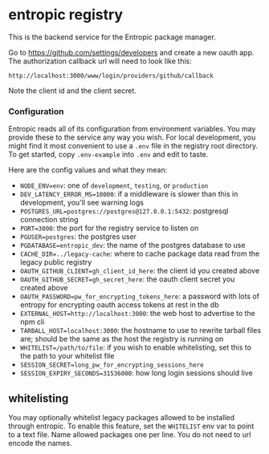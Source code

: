 # entropic registry

This is the backend service for the Entropic package manager.


Go to https://github.com/settings/developers and create a new oauth app. The authorization callback url will need to look like this:

```
http://localhost:3000/www/login/providers/github/callback
```

Note the client id and the client secret.

### Configuration

Entropic reads all of its configuration from environment variables. You may provide these to the service any way you wish. For local development, you might find it most convenient to use a `.env` file in the registry root directory. To get started, copy `.env-example` into `.env` and edit to taste.

Here are the config values and what they mean:

* `NODE_ENV=env`: one of `development`, `testing`, or `production`
* `DEV_LATENCY_ERROR_MS=10000`: if a middleware is slower than this in development, you'll see warning logs
* `POSTGRES_URL=postgres://postgres@127.0.0.1:5432`: postgresql connection string
* `PORT=3000`: the port for the registry service to listen on
* `PGUSER=postgres`: the postgres user
* `PGDATABASE=entropic_dev`: the name of the postgres database to use
* `CACHE_DIR=../legacy-cache`: where to cache package data read from the legacy public registry
* `OAUTH_GITHUB_CLIENT=gh_client_id_here`: the client id you created above
* `OAUTH_GITHUB_SECRET=gh_secret_here`: the oauth client secret you created above
* `OAUTH_PASSWORD=pw_for_encrypting_tokens_here`: a password with lots of entropy for encrypting oauth access tokens at rest in the db
* `EXTERNAL_HOST=http://localhost:3000`: the web host to advertise to the npm cli
* `TARBALL_HOST=localhost:3000`: the hostname to use to rewrite tarball files are; should be the same as the host the registry is running on
* `WHITELIST=/path/to/file`: if you wish to enable whitelisting, set this to the path to your whitelist file
* `SESSION_SECRET=long_pw_for_encrypting_sessions_here`
* `SESSION_EXPIRY_SECONDS=31536000`: how long login sessions should live


## whitelisting

You may optionally whitelist legacy packages allowed to be installed through entropic. To enable this feature, set the `WHITELIST` env var to point to a text file. Name allowed packages one per line. You do not need to url encode the names.
